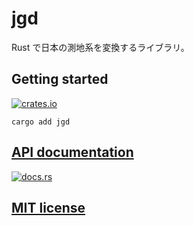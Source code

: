 # jgd

Rust で日本の測地系を変換するライブラリ。

## Getting started

[![crates.io](https://img.shields.io/crates/v/jgd.svg)](https://crates.io/crates/jgd)

```shell
cargo add jgd
```

## [API documentation](https://docs.rs/jgd/)

[![docs.rs](https://img.shields.io/badge/_-docs.rs-slategray?logo=docsdotrs)](https://docs.rs/jgd/)

## [MIT license](LICENSE.md)
